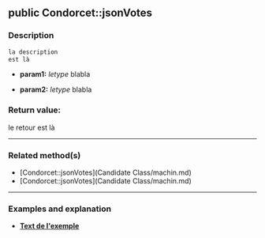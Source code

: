 ## public Condorcet::jsonVotes

### Description    

```php
la description
est là
```

- **param1:** *letype* blabla

- **param2:** *letype* blabla



### Return value:   

le retour
est là


---------------------------------------

### Related method(s)      

* [Condorcet::jsonVotes](Candidate Class/machin.md)    
* [Condorcet::jsonVotes](Candidate Class/machin.md)    

---------------------------------------

### Examples and explanation

* **[Text de l'exemple](link)**    

